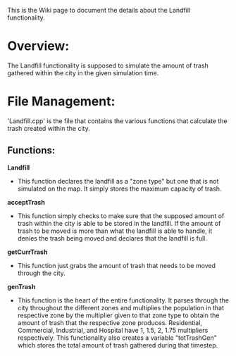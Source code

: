 This is the Wiki page to document the details about the Landfill functionality.

# Overview:

The Landfill functionality is supposed to simulate the amount of trash gathered within the city in the given simulation time.

# File Management:

'Landfill.cpp' is the file that contains the various functions that calculate the trash created within the city.

## Functions:

**Landfill**
- This function declares the landfill as a "zone type" but one that is not simulated on the map. It simply stores the maximum capacity of trash.

**acceptTrash**
- This function simply checks to make sure that the supposed amount of trash within the city is able to be stored in the landfill. If the amount of trash to be moved is more than what the landfill is able to handle, it denies the trash being moved and declares that the landfill is full. 

**getCurrTrash**
- This function just grabs the amount of trash that needs to be moved through the city. 

**genTrash**
- This function is the heart of the entire functionality. It parses through the city throughout the different zones and multiplies the population in that respective zone by the multiplier given to that zone type to obtain the amount of trash that the respective zone produces. Residential, Commercial, Industrial, and Hospital have 1, 1.5, 2, 1.75 multipliers respectively. This functionality also creates a variable "totTrashGen" which stores the total amount of trash gathered during that timestep. 


